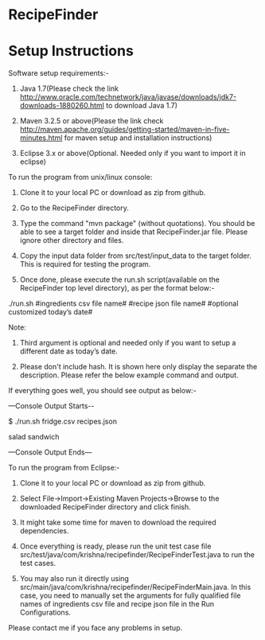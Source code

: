 # RecipeFinder

# Setup Instructions

Software setup requirements:-

1. Java 1.7(Please check the link http://www.oracle.com/technetwork/java/javase/downloads/jdk7-downloads-1880260.html
to download Java 1.7)

2. Maven 3.2.5 or above(Please the link check http://maven.apache.org/guides/getting-started/maven-in-five-minutes.html
for maven setup and installation instructions)

3. Eclipse 3.x or above(Optional. Needed only if you want to import it in eclipse)


To run the program from unix/linux console:
1. Clone it to your local PC or download as zip from github.

2. Go to the RecipeFinder directory.

3. Type the command "mvn package" (without quotations). You should be able to see a target folder and inside that
RecipeFinder.jar file. Please ignore other directory and files.

4. Copy the input data folder from src/test/input_data to the target folder. This is required for testing the program.

5. Once done, please execute the run.sh script(available on the RecipeFinder top level directory), as per the format below:-


./run.sh #ingredients csv file name# #recipe json file name# #optional customized today’s date#

Note: 
1. Third argument is optional and needed only if you want to setup a different date as today’s date.

2. Please don't include hash. It is shown here only display the separate the description. Please refer the below
example command and output.



If everything goes well, you should see output as below:-

—Console Output Starts--

$ ./run.sh fridge.csv recipes.json

salad sandwich

—Console Output Ends—



To run the program from Eclipse:-

 1. Clone it to your local PC or download as zip from github.
 
 2. Select File->Import->Existing Maven Projects->Browse to the downloaded RecipeFinder directory and click finish.
 
 3. It might take some time for maven to download the required dependencies.
 
 4. Once everything is ready, please run the unit test case file src/test/java/com/krishna/recipefinder/RecipeFinderTest.java to run the test cases.
 
 5. You may also run it directly using src/main/java/com/krishna/recipefinder/RecipeFinderMain.java. In this case, you need to manually set the arguments for fully qualified file names of ingredients csv file and recipe json file in the Run Configurations.


Please contact me if you face any problems in setup.


